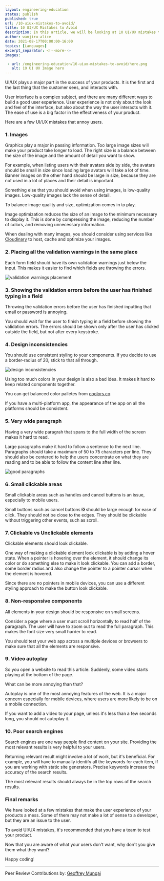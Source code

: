 ```yaml
---
layout: engineering-education
status: publish
published: true
url: /10-uiux-mistakes-to-avoid/
title: 10 UI/UX Mistakes to Avoid
description: In this article, we will be looking at 10 UI/UX mistakes that make the user experience of your website or app not great. We will also be looking at how to fix these mistakes.
author: wanjiru-alice
date: 2021-08-17T00:00:00-16:00
topics: [Languages]
excerpt_separator: <!--more-->
images:

 - url: /engineering-education/10-uiux-mistakes-to-avoid/hero.png
   alt: 10 UI UX Image hero
---
```

UI/UX plays a major part in the success of your products. It is the first and the last thing that the customer sees, and interacts with.
<!--more-->
User interface is a complex subject, and there are many different ways to build a good user experience. User experience is not only about the look and feel of the interface, but also about the way the user interacts with it. The ease of use is a big factor in the effectiveness of your product.

Here are a few UI/UX mistakes that annoy users.

### 1. Images
Graphics play a major in passing information. Too large image sizes will make your product take longer to load. The right size is a balance between the size of the image and the amount of detail you want to show.

For example, when listing users with their avatars side by side, the avatars should be small in size since loading large avatars will take a lot of time. Banner images on the other hand should be large in size, because they are not used in a lot of places and their detail is important.

Something else that you should avoid when using images, is low-quality images. Low-quality images lack the sense of detail.

To balance image quality and size, optimization comes in to play.

Image optimization reduces the size of an image to the minimum necessary to display it. This is done by compressing the image, reducing the number of colors, and removing unnecessary information.

When dealing with many images, you should consider using services like [Cloudinary](https://cloudinary.com/) to host, cache and optimize your images.

### 2. Placing all the validation warnings in the same place
Each form field should have its own validation warnings just below the input. This makes it easier to find which fields are throwing the errors.

![validation warnings placement](/engineering-education/10-uiux-mistakes-to-avoid/form-validation.png)

### 3. Showing the validation errors before the user has finished typing in a field
Throwing the validation errors before the user has finished inputting that email or password is annoying.

You should wait for the user to finish typing in a field before showing the validation errors. The errors should be shown only after the user has clicked outside the field, but not after every keystroke.

### 4. Design inconsistencies
You should use consistent styling to your components. If you decide to use a border-radius of 20, stick to that all through.

![design inconsistencies](/engineering-education/10-uiux-mistakes-to-avoid/inconsistent-design.png)

Using too much colors in your design is also a bad idea. It makes it hard to keep related components together.

You can get balanced color palletes from [coolors.co](https://coolors.co)

If you have a multi-platform app, the appearance of the app on all the platforms should be consistent.

### 5. Very wide paragraph
Having a very wide paragrah that spans to the full width of the screen makes it hard to read.

Large paragraphs make it hard to follow a sentence to the next line. Paragraphs should take a maximum of 50 to 75 characters per line. They should also be centered to help the users concentrate on what they are reading and to be able to follow the content line after line.

![good paragraphs](/engineering-education/10-uiux-mistakes-to-avoid/paragraphs.png)

### 6. Small clickable areas
Small clickable areas such as handles and cancel buttons is an issue, especially to mobile users.

Small buttons such as cancel buttons ❎ should be large enough for ease of click. They should not be close to the edges. They should be clickable without triggering other events, such as scroll.

### 7. Clickable vs Unclickable elements
Clickable elements should look clickable.

One way of making a clickable element look clickable is by adding a hover state. When a pointer is hovering over the element, it should change its color or do something else to make it look clickable. You can add a border, some border radius and also change the pointer to a pointer cursor when the element is hovered.

Since there are no pointers in mobile devices, you can use a different styling approach to make the button look clickable.

### 8. Non-responsive components
All elements in your design should be responsive on small screens. 

Consider a page where a user must scroll horizontally to read half of the paragraph. The user will have to zoom out to read the full paragraph. This makes the font size very small harder to read. 

You should test your web app across a multiple devices or browsers to make sure that all the elements are responsive.

### 9. Video autoplay
So you open a website to read this article. Suddenly, some video starts playing at the bottom of the page.

What can be more annoying than that?

Autoplay is one of the most annoying features of the web. It is a major concern especially for mobile devices, where users are more likely to be on a mobile connection.

If you want to add a video to your page, unless it's less than a few seconds long, you should not autoplay it.

### 10. Poor search engines
Search engines are one way people find content on your site. Providing the most relevant results is very helpful to your users.

Returning relevant result might involve a lot of work, but it's beneficial. For example, you will have to manually identify all the keywords for each item, if you are working with static site generators. Precise keywords increase the accuracy of the search results.

The most relevant results should always be in the top rows of the search results.

### Final remarks
We have looked at a few mistakes that make the user experience of your products a mess. Some of them may not make a lot of sense to a developer, but they are an issue to the user.

To avoid UI/UX mistakes, it's recommended that you have a team to test your product.

Now that you are aware of what your users don't want, why don't you give them what they want?

Happy coding!

---
Peer Review Contributions by: [Geoffrey Mungai](/engineering-education/authors/geoffrey-mungai/)
